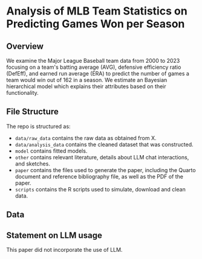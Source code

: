 # Analysis of MLB Team Statistics on Predicting Games Won per Season

## Overview

We examine the Major League Baseball team data from 2000 to 2023 focusing on a team's batting average (AVG), defensive efficiency ratio (DefEff), and earned run average (ERA) to predict the number of games a team would win out of 162 in a season. We estimate an Bayesian hierarchical model which explains their attributes based on their functionality.

## File Structure

The repo is structured as:

-   `data/raw_data` contains the raw data as obtained from X.
-   `data/analysis_data` contains the cleaned dataset that was constructed.
-   `model` contains fitted models.
-   `other` contains relevant literature, details about LLM chat interactions, and sketches.
-   `paper` contains the files used to generate the paper, including the Quarto document and reference bibliography file, as well as the PDF of the paper.
-   `scripts` contains the R scripts used to simulate, download and clean data.

## Data

## Statement on LLM usage

This paper did not incorporate the use of LLM.

